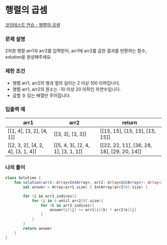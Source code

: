 # 행렬의 곱셈

[코딩테스트 연습 - 행렬의 곱셈](https://school.programmers.co.kr/learn/courses/30/lessons/12949)

### **문제 설명**

2차원 행렬 arr1과 arr2를 입력받아, arr1에 arr2를 곱한 결과를 반환하는 함수, solution을 완성해주세요.

### 제한 조건

- 행렬 arr1, arr2의 행과 열의 길이는 2 이상 100 이하입니다.
- 행렬 arr1, arr2의 원소는 -10 이상 20 이하인 자연수입니다.
- 곱할 수 있는 배열만 주어집니다.

### 입출력 예

| arr1 | arr2 | return |
| --- | --- | --- |
| [[1, 4], [3, 2], [4, 1]] | [[3, 3], [3, 3]] | [[15, 15], [15, 15], [15, 15]] |
| [[2, 3, 2], [4, 2, 4], [3, 1, 4]] | [[5, 4, 3], [2, 4, 1], [3, 1, 1]] | [[22, 22, 11], [36, 28, 18], [29, 20, 14]] |

### 나의 풀이

```kotlin
class Solution {
    fun solution(arr1: Array<IntArray>, arr2: Array<IntArray>): Array<IntArray> {
        val answer = Array(arr1.size) { IntArray(arr2[0].size) }

        for (i in arr1.indices){
            for (j in 0 until arr2[0].size){
                for (k in arr2.indices){
                    answer[i][j] += arr1[i][k] * arr2[k][j]
                }
            }
        }
        return answer
    }
}
```